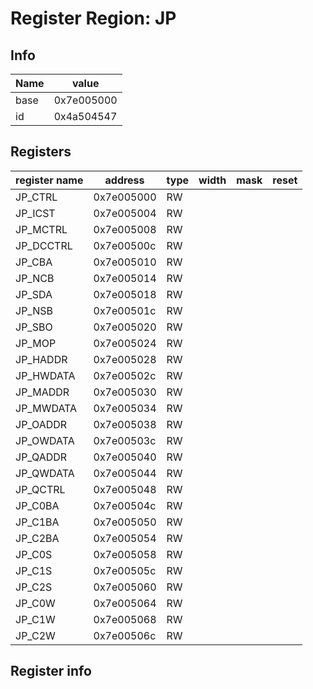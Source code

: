 # Register Region: JP


## Info

| Name | value |
| --- | --- |
| base | 0x7e005000 |
| id | 0x4a504547 |

## Registers

| register name | address | type | width | mask | reset |
| --- | --- | --- | --- | --- | --- |
| JP_CTRL | 0x7e005000 | RW |  |  |  |
| JP_ICST | 0x7e005004 | RW |  |  |  |
| JP_MCTRL | 0x7e005008 | RW |  |  |  |
| JP_DCCTRL | 0x7e00500c | RW |  |  |  |
| JP_CBA | 0x7e005010 | RW |  |  |  |
| JP_NCB | 0x7e005014 | RW |  |  |  |
| JP_SDA | 0x7e005018 | RW |  |  |  |
| JP_NSB | 0x7e00501c | RW |  |  |  |
| JP_SBO | 0x7e005020 | RW |  |  |  |
| JP_MOP | 0x7e005024 | RW |  |  |  |
| JP_HADDR | 0x7e005028 | RW |  |  |  |
| JP_HWDATA | 0x7e00502c | RW |  |  |  |
| JP_MADDR | 0x7e005030 | RW |  |  |  |
| JP_MWDATA | 0x7e005034 | RW |  |  |  |
| JP_OADDR | 0x7e005038 | RW |  |  |  |
| JP_OWDATA | 0x7e00503c | RW |  |  |  |
| JP_QADDR | 0x7e005040 | RW |  |  |  |
| JP_QWDATA | 0x7e005044 | RW |  |  |  |
| JP_QCTRL | 0x7e005048 | RW |  |  |  |
| JP_C0BA | 0x7e00504c | RW |  |  |  |
| JP_C1BA | 0x7e005050 | RW |  |  |  |
| JP_C2BA | 0x7e005054 | RW |  |  |  |
| JP_C0S | 0x7e005058 | RW |  |  |  |
| JP_C1S | 0x7e00505c | RW |  |  |  |
| JP_C2S | 0x7e005060 | RW |  |  |  |
| JP_C0W | 0x7e005064 | RW |  |  |  |
| JP_C1W | 0x7e005068 | RW |  |  |  |
| JP_C2W | 0x7e00506c | RW |  |  |  |

## Register info

